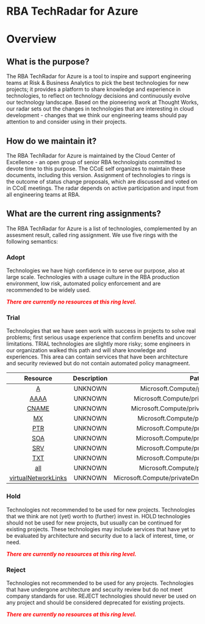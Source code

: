 
RBA TechRadar for Azure
=======================

# Overview

## What is the purpose?


The RBA TechRadar for Azure is a tool to inspire and support engineering teams at Risk & Business Analytics to pick the best technologies for new projects; it provides a platform to share knowledge and experience in technologies, to reflect on technology decisions and continuously evolve our technology landscape.  Based on the pioneering work at Thought Works, our radar sets out the changes in technologies that are interesting in cloud development - changes that we think our engineering teams should pay attention to and consider using in their projects.
## How do we maintain it?


The RBA TechRadar for Azure is maintained by the Cloud Center of Excellence - an open group of senior RBA technologists committed to devote time to this purpose.  The CCoE self organizes to maintain these documents, including this version.  Assignment of technologies to rings is the outcome of status change proposals, which are discussed and voted on in CCoE meetings.  The radar depends on active participation and input from all engineering teams at RBA.
## What are the current ring assignments?


The RBA TechRadar for Azure is a list of technologies, complemented by an assesment result, called ring assignment.  We use five rings with the following semantics:
### Adopt


Technologies we have high confidence in to serve our purpose, also at large scale.  Technologies with a usage culture in the RBA production environment, low risk, automated policy enforcement and are recommended to be widely used.  
  
***<font color="red"> There are currently no resources at this ring level. </font>***
### Trial


Technologies that we have seen work with success in projects to solve real problems;  first serious usage experience that confirm benefits and uncover limitations.  TRIAL technologies are slightly more risky; some engineers in our organization walked this path and will share knowledge and experiences.  This area can contain services that have been architecture and security reviewed but do not contain automated policy managmeent.  

|Resource|Description|Path|Status|
| :---: | :---: | :---: | :---: |
|[A](https://github.com/openrba/python-azure-techradar/tree/master/Microsoft.Compute/privateDnsZones/A)|UNKNOWN|Microsoft.Compute/privateDnsZones/A|TRIAL|
|[AAAA](https://github.com/openrba/python-azure-techradar/tree/master/Microsoft.Compute/privateDnsZones/AAAA)|UNKNOWN|Microsoft.Compute/privateDnsZones/AAAA|TRIAL|
|[CNAME](https://github.com/openrba/python-azure-techradar/tree/master/Microsoft.Compute/privateDnsZones/CNAME)|UNKNOWN|Microsoft.Compute/privateDnsZones/CNAME|TRIAL|
|[MX](https://github.com/openrba/python-azure-techradar/tree/master/Microsoft.Compute/privateDnsZones/MX)|UNKNOWN|Microsoft.Compute/privateDnsZones/MX|TRIAL|
|[PTR](https://github.com/openrba/python-azure-techradar/tree/master/Microsoft.Compute/privateDnsZones/PTR)|UNKNOWN|Microsoft.Compute/privateDnsZones/PTR|TRIAL|
|[SOA](https://github.com/openrba/python-azure-techradar/tree/master/Microsoft.Compute/privateDnsZones/SOA)|UNKNOWN|Microsoft.Compute/privateDnsZones/SOA|TRIAL|
|[SRV](https://github.com/openrba/python-azure-techradar/tree/master/Microsoft.Compute/privateDnsZones/SRV)|UNKNOWN|Microsoft.Compute/privateDnsZones/SRV|TRIAL|
|[TXT](https://github.com/openrba/python-azure-techradar/tree/master/Microsoft.Compute/privateDnsZones/TXT)|UNKNOWN|Microsoft.Compute/privateDnsZones/TXT|TRIAL|
|[all](https://github.com/openrba/python-azure-techradar/tree/master/Microsoft.Compute/privateDnsZones/all)|UNKNOWN|Microsoft.Compute/privateDnsZones/all|TRIAL|
|[virtualNetworkLinks](https://github.com/openrba/python-azure-techradar/tree/master/Microsoft.Compute/privateDnsZones/virtualNetworkLinks)|UNKNOWN|Microsoft.Compute/privateDnsZones/virtualNetworkLinks|TRIAL|

### Hold


Technologies not recommended to be used for new projects. Technologies that we think are not (yet) worth to (further) invest in.  HOLD technologies should not be used for new projects, but usually can be continued for existing projects.  These technologies may include services that have yet to be evaluated by architecture and security due to a lack of interest, time, or need.  
  
***<font color="red"> There are currently no resources at this ring level. </font>***
### Reject


Technologies not recommended to be used for any projects. Technologies that have undergone architecture and security review but do not meet company standards for use.  REJECT technologies should never be used on any project and should be considered deprecated for existing projects.  
  
***<font color="red"> There are currently no resources at this ring level. </font>***
